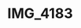 ---
pid: '131'
layout: bg-photos
title: IMG_4183
filename: IMG_4272.jpg
caption: 
previous_pid: '130'
next_pid: '132'
permalink: "/photos/131.html"
---